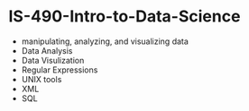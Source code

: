 # IS-490-Intro-to-Data-Science
- manipulating, analyzing, and visualizing data
- Data Analysis
- Data Visulization
- Regular Expressions
- UNIX tools
- XML
- SQL

